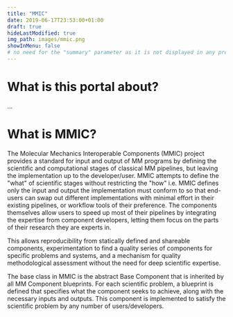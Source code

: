 ```yaml
---
title: "MMIC"
date: 2019-06-17T23:53:00+01:00
draft: true
hideLastModified: true
img_path: images/mmic.png
showInMenu: false
# no need for the "summary" parameter as it is not displayed in any previews
---
```


# What is this portal about?
...

# What is MMIC?
The Molecular Mechanics Interoperable Components (MMIC) project provides a standard for input and output of MM programs by defining the scientific and computational stages of classical MM pipelines, but leaving the implementation up to the developer/user. MMIC attempts to define the "what" of scientific stages without restricting the "how" i.e. MMIC defines only the input and output the implementation must conform to so that end-users can swap out different implementations with minimal effort in their existing pipelines, or workflow tools of their preference. The components themselves allow users to speed up most of their pipelines by integrating the expertise from component developers, letting them focus on the parts of their research they are experts in.

This allows reproducibility from statically defined and shareable components, experimentation to find a quality series of components for specific problems and systems, and a mechanism for quality methodological assessment without the need for deep scientific expertise.

The base class in MMIC is the abstract Base Component that is inherited by all MM Component blueprints. For each scientific problem, a blueprint is defined that specifies what the component seeks to achieve, along with the necessary inputs and outputs. This component is implemented to satisfy the scientific problem by any number of users/developers.
